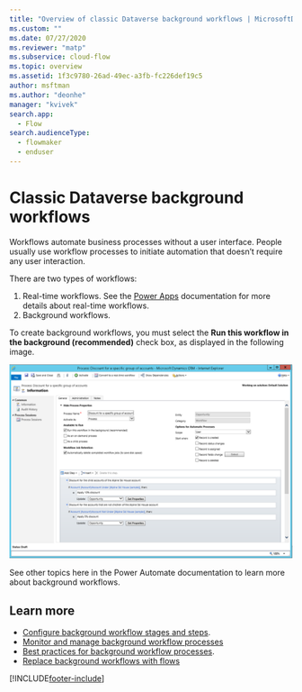 ```yaml
---
title: "Overview of classic Dataverse background workflows | MicrosoftDocs"
ms.custom: ""
ms.date: 07/27/2020
ms.reviewer: "matp"
ms.subservice: cloud-flow
ms.topic: overview
ms.assetid: 1f3c9780-26ad-49ec-a3fb-fc226def19c5
author: msftman
ms.author: "deonhe"
manager: "kvivek"
search.app: 
  - Flow
search.audienceType: 
  - flowmaker
  - enduser
---
```


# Classic Dataverse background workflows 

Workflows automate business processes without a user interface. People usually use workflow processes to initiate automation that doesn’t require any user interaction.

There are two types of workflows:
1. Real-time workflows. See the [Power Apps](/powerapps/maker/common-data-service/overview-realtime-workflows) documentation for more details about real-time workflows.
1. Background workflows. 


To create background workflows, you must select the **Run this workflow in the background (recommended)** check box, as displayed in the following image.

![Screenshot showing workflow process with Under&#47;Not Under operators.](media/wfp-under-not-under.PNG "Workflow process with Under/Not Under operators")

See other topics here in the Power Automate documentation to learn more about background workflows.

## Learn more


- [Configure background workflow stages and steps](configure-workflow-steps.md).
- [Monitor and manage background workflow processes](monitor-manage-processes.md)
- [Best practices for background workflow processes](best-practices-workflow-processes.md).
- [Replace background workflows with flows](replace-workflows-with-flows.md)






[!INCLUDE[footer-include](includes/footer-banner.md)]